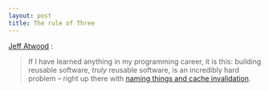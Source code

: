 ```yaml
---
layout: post
title: The rule of Three
---
```


[Jeff Atwood](http://www.codinghorror.com/blog/2013/07/rule-of-three.html) :

> If I have learned anything in my programming career, it is this: building reusable software, _truly_ reusable software, is an incredibly hard problem – right up there with [naming things and cache invalidation](http://martinfowler.com/bliki/TwoHardThings.html).